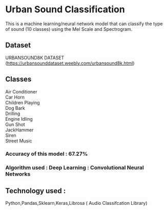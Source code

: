 # Urban Sound Classification
This is a machine learning/neural network model that can classify the type of sound (10 classes) using the Mel Scale and Spectrogram.
## Dataset  
URBANSOUND8K DATASET
(https://urbansounddataset.weebly.com/urbansound8k.html)
## Classes
Air Conditioner <br/> Car Horn <br/> Children Playing <br/> Dog Bark <br/> Drilling <br/> Engine Idling <br/> Gun Shot <br/> JackHammer <br/> Siren <br/> Street Music
### Accuracy of this model : 67.27%
### Algorithm used : Deep Learning : Convolutional Neural Networks
## Technology used : 
Python,Pandas,Sklearn,Keras,Librosa ( Audio Classifcation Library)


